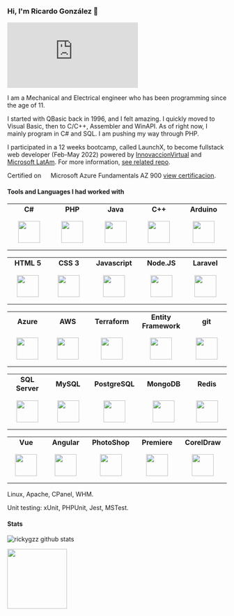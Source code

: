 ### Hi, I'm Ricardo González 👋
![](https://cincovertice.com/github-visits/counter.php?User=rickygzz)

I am a Mechanical and Electrical engineer who has been programming since the age of 11.

I started with QBasic back in 1996, and I felt amazing. I quickly moved to Visual Basic, then to C/C++, Assembler and WinAPI. As of right now, I mainly program in C# and SQL. I am pushing my way through PHP.

I participated in a 12 weeks bootcamp, called LaunchX, to become fullstack web developer (Feb-May 2022) powered by [InnovaccionVirtual](https://www.instagram.com/innovaccionvirtual/) and <img src="https://cdn.worldvectorlogo.com/logos/microsoft-5.svg" height="14px"> [Microsoft LatAm](https://news.microsoft.com/es-xl/mas-de-10-mil-estudiantes-mexicanos-se-han-capacitado-con-tecnologias-de-microsoft/). For more information, [see related repo](https://github.com/rickygzz/LaunchX-InnovaccionVirtual).

Certified on <img src="https://cdn.worldvectorlogo.com/logos/microsoft-5.svg" height="14px"> Microsoft Azure Fundamentals AZ 900 [view certificacion](https://www.credly.com/badges/5a590000-4366-4a46-bf3b-55c6fa28d01d/public_url).

#### Tools and Languages I had worked with

<table>  
  <tr align="center">
    <td width="120px"><strong>C#</strong></td>
    <td width="120px"><strong>PHP</strong></td>
    <td width="120px"><strong>Java</strong></td>
    <td width="120px"><strong>C++</strong></td>
    <td width="120px"><strong>Arduino</strong></td>
  </tr>
  <tr align="center" height="80px">
    <td><img height="50px" src="https://cdn.worldvectorlogo.com/logos/c--4.svg"></td>
    <td><img height="50px" src="https://upload.wikimedia.org/wikipedia/commons/2/27/PHP-logo.svg"></td>
    <td><img height="50px" src="https://cdn.worldvectorlogo.com/logos/java.svg"></td>
    <td><img height="50px" src="https://cdn.worldvectorlogo.com/logos/c.svg"></td>
    <td><img height="50px" src="https://cdn.worldvectorlogo.com/logos/arduino.svg"></td>
  </tr>
</table>

<table>
  <tr align="center">
    <td width="120px"><strong>HTML 5</strong></td>
    <td width="120px"><strong>CSS 3</strong></td>
    <td width="120px"><strong>Javascript</strong></td>
    <td width="120px"><strong>Node.JS</strong></td>
    <td width="120px"><strong>Laravel</strong></td>
  </tr>
  <tr align="center" height="80px">
    <td><img height="50px" src="https://cdn.worldvectorlogo.com/logos/html-1.svg"></td>
    <td><img height="50px" src="https://cdn.worldvectorlogo.com/logos/css-3.svg"></td>
    <td><img height="50px" src="https://cdn.worldvectorlogo.com/logos/logo-javascript.svg"></td>
    <td><img height="50px" src="https://cdn.worldvectorlogo.com/logos/nodejs-icon.svg"></td>
    <td><img height="50px" src="https://cdn.worldvectorlogo.com/logos/laravel-2.svg"></td>
  </tr>
</table>

<table>
  <tr align="center">
    <td width="120px"><strong>Azure</strong></td>
    <td width="120px"><strong>AWS</strong></td>
    <td width="120px"><strong>Terraform</strong></td>
    <td width="120px"><strong>Entity Framework</strong></td>
    <td width="120px"><strong>git</strong></td>
  </tr>
  <tr align="center" height="80px">
    <td><img height="50px" src="https://cdn.worldvectorlogo.com/logos/azure-2.svg"></td>
    <td><img height="50px" src="https://cdn.worldvectorlogo.com/logos/aws-2.svg"></td>
    <td><img height="50px" src="https://cdn.worldvectorlogo.com/logos/terraform-enterprise.svg"></td>
    <td><img height="50px" src="https://user-images.githubusercontent.com/58300181/118834163-ec6da000-b8b9-11eb-98dc-5e604c11e79f.png"></td>
    <td><img height="50px" src="https://cdn.worldvectorlogo.com/logos/git-icon.svg"></td>
  </tr>
</table>

<table>
  <tr align="center">
    <td width="120px"><strong>SQL Server</strong></td>
    <td width="120px"><strong>MySQL</strong></td>
    <td width="120px"><strong>PostgreSQL</strong></td>
    <td width="120px"><strong>MongoDB</strong></td>
    <td width="120px"><strong>Redis</strong></td>
  </tr>
  <tr align="center" height="80px">
    <td><img height="50px" src="https://cdn.worldvectorlogo.com/logos/microsoft-sql-server-1.svg"></td>
    <td><img height="50px" src="https://cdn.worldvectorlogo.com/logos/mysql-3.svg"></td>
    <td><img height="50px" src="https://cdn.worldvectorlogo.com/logos/postgresql.svg"></td>
    <td><img height="50px" src="https://cdn.worldvectorlogo.com/logos/mongodb-icon-1.svg"></td>
    <td><img height="50px" src="https://cdn.worldvectorlogo.com/logos/redis.svg"></td>
  </tr>
</table>
  
<table>  
  <tr align="center">
    <td width="120px"><strong>Vue</strong></td>
    <td width="120px"><strong>Angular</strong></td>
    <td width="120px"><strong>PhotoShop</strong></td>
    <td width="120px"><strong>Premiere</strong></td>
    <td width="120px"><strong>CorelDraw</strong></td>
  </tr>
  <tr align="center" height="80px">
    <td><img height="50px" src="https://cdn.worldvectorlogo.com/logos/vue-9.svg"></td>
    <td><img height="50px" src="https://cdn.worldvectorlogo.com/logos/angular-icon.svg"></td>
    <td><img height="50px" src="https://cdn.worldvectorlogo.com/logos/adobe-photoshop-2.svg"></td>
    <td><img height="50px" src="https://cdn.worldvectorlogo.com/logos/premiere-pro-cc.svg"></td>
    <td><img height="50px" src="https://cdn.worldvectorlogo.com/logos/coreldraw.svg"></td>
  </tr>
</table>

Linux, Apache, CPanel, WHM.

Unit testing: xUnit, PHPUnit, Jest,  MSTest.


#### Stats

![rickygzz github stats](https://github-readme-stats.vercel.app/api?username=rickygzz&theme=dark&cache_seconds=7200&&show_icons=true)

<a href="https://stackoverflow.com/users/5793276/ricardo-gonz%c3%a1lez">
<img height="137px"
  src="https://stackoverflow-card.vercel.app/?userID=5793276&theme=dracula"
/>
</a>

<!--
**rickygzz/rickygzz** is a ✨ _special_ ✨ repository because its `README.md` (this file) appears on your GitHub profile.

Here are some ideas to get you started:

- 🔭 I’m currently working on ...
- 🌱 I’m currently learning ...
- 👯 I’m looking to collaborate on ...
- 🤔 I’m looking for help with ...
- 💬 Ask me about ...
- 📫 How to reach me: ...
- 😄 Pronouns: ...
- ⚡ Fun fact: ...
-->
